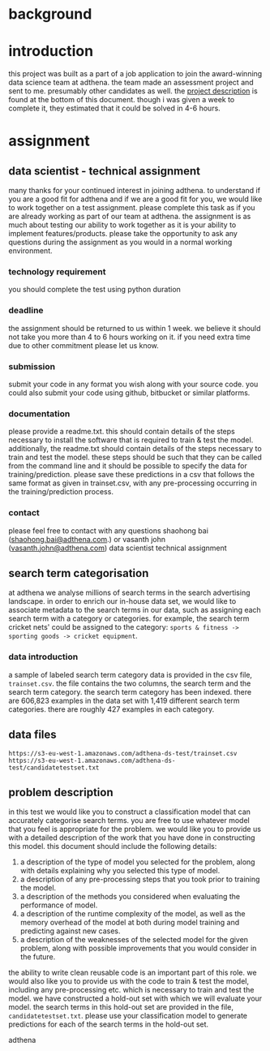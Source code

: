 background
===
# introduction
this project was built as a part of a job application to join the award-winning data science team at adthena. the team made an assessment project and sent to me. presumably other candidates as well. the [project description](Adthena_Technology_Data-Scientist_Assignment.pdf) is found at the bottom of this document. though i was given a week to complete it, they estimated that it could be solved in 4-6 hours.

# assignment
## data scientist - technical assignment 
many thanks for your continued interest in joining adthena. to understand if you are a good fit for adthena and if we are a good fit for you, we would like to work together on a test assignment. please complete this task as if you are already working as part of our team at adthena. the assignment is as much about testing our ability to work together as it is your ability to implement features/products. please take the opportunity to ask any questions during the assignment as you would in a normal working environment. 

### technology requirement 
you should complete the test using python duration 

### deadline
the assignment should be returned to us within 1 week. we believe it should not take you more than 4 to 6 hours working on it. if you need extra time due to other commitment please let us know. 

### submission 
submit your code in any format you wish along with your source code. you could also submit your code using github, bitbucket or similar platforms. 

### documentation 
please provide a readme.txt. this should contain details of the steps necessary to install the software that is required to train & test the model. additionally, the readme.txt should contain details of the steps necessary to train and test the model. these steps should be such that they can be called from the command line and it should be possible to specify the data for training/prediction. please save these predictions in a csv that follows the same format as given in trainset.csv, with any pre-processing occurring in the training/prediction process. 

### contact 
please feel free to contact with any questions shaohong bai (shaohong.bai@adthena.com.) or vasanth john (vasanth.john@adthena.com) 
data scientist technical assignment 


## search term categorisation 
at adthena we analyse millions of search terms in the search advertising landscape. in order to enrich our in-house data set, we would like to associate metadata to the search terms in our data, such as assigning each search term with a category or categories. for example, the search term cricket nets' could be assigned to the category: `sports & fitness -> sporting goods -> cricket equipment`.

### data introduction 
a sample of labeled search term category data is provided in the csv file, `trainset.csv`. the file contains the two columns, the search term and the search term category. the search term category has been indexed. there are 606,823 examples in the data set with 1,419 different search term categories. there are roughly 427 examples in each category. 

## data files 
```
https://s3-eu-west-1.amazonaws.com/adthena-ds-test/trainset.csv
https://s3-eu-west-1.amazonaws.com/adthena-ds-test/candidatetestset.txt 
```

## problem description 
in this test we would like you to construct a classification model that can accurately categorise search terms. you are free to use whatever model that you feel is appropriate for the problem. 
we would like you to provide us with a detailed description of the work that you have done in constructing this model. this document should include the following details: 

1. a description of the type of model you selected for the problem, along with details explaining why you selected this type of model. 
2. a description of any pre-processing steps that you took prior to training the model. 
3. a description of the methods you considered when evaluating the performance of model. 
4. a description of the runtime complexity of the model, as well as the memory overhead of the model at both during model training and predicting against new cases. 
5. a description of the weaknesses of the selected model for the given problem, along with possible improvements that you would consider in the future. 

the ability to write clean reusable code is an important part of this role. we would also like you to provide us with the code to train & test the model, including any pre-processing etc. which is necessary to train and test the model. we have constructed a hold-out set with which we will evaluate your model. the search terms in this hold-out set are provided in the file, `candidatetestset.txt`. please use your classification model to generate predictions for each of the search terms in the hold-out set. 

adthena 
